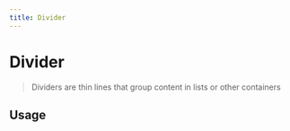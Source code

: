 ```yaml
---
title: Divider
---
```


# Divider

> Dividers are thin lines that group content in lists or other containers

## Usage

<usage name="divider"></usage>
